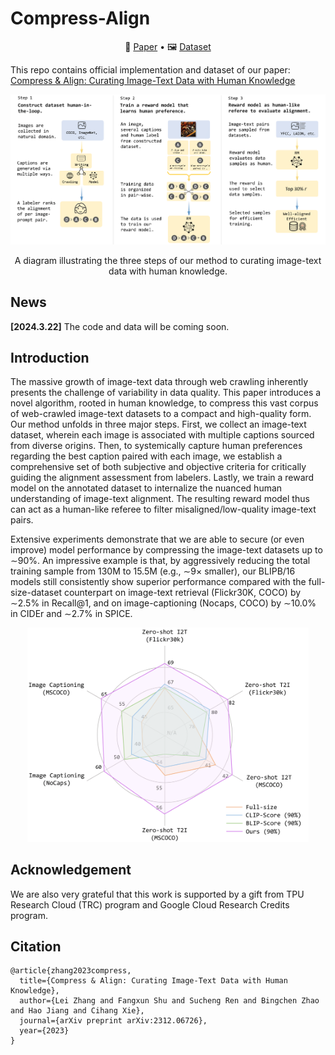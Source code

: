 # Compress-Align

<p align="center">
   📃 <a href="https://arxiv.org/abs/2312.06726" target="_blank">Paper</a> • 🖼 <a href="https://huggingface.co/datasets/yusalei/COCO-HF" target="_blank">Dataset</a> <br>
</p>


This repo contains official implementation and dataset of our paper: [Compress & Align: Curating Image-Text Data with Human Knowledge](https://arxiv.org/abs/2312.06726)

<body>
<p align="center">
  <img src="figs/method.png" width="800">
</p>
<p align="center">
  A diagram illustrating the three steps of our method to curating image-text data with human knowledge.
</p>
</body>

## News

**[2024.3.22]** The code and data will be coming soon.

## Introduction

The massive growth of image-text data through web crawling inherently presents the challenge of variability in data quality. This paper introduces a novel algorithm, rooted in human knowledge, to compress this vast corpus
of web-crawled image-text datasets to a compact and high-quality form. Our method unfolds in three major steps. First, we collect an image-text dataset, wherein each image is associated with multiple captions sourced from diverse origins. Then, to systemically capture human preferences regarding the best caption paired with each image, we establish a comprehensive set of both subjective and objective criteria for critically guiding the alignment assessment from labelers. Lastly, we train a reward model on the annotated dataset to internalize the nuanced human understanding of image-text alignment. The resulting reward model thus can act as a human-like referee to filter misaligned/low-quality image-text pairs. 

Extensive experiments demonstrate that we are able to secure (or even improve) model performance by compressing the image-text datasets up to ∼90%. An impressive example is that, by aggressively reducing the total training sample from 130M to 15.5M (e.g., ∼9× smaller), our BLIPB/16 models still consistently show superior performance compared with the full-size-dataset counterpart on image-text retrieval (Flickr30K, COCO) by ∼2.5% in Recall@1, and on image-captioning (Nocaps, COCO) by ∼10.0% in CIDEr and ∼2.7% in SPICE.

<p align="center">
  <img src="figs/result.png" width="450">
</p>

## Acknowledgement

We are also very grateful that this work is supported by a gift from TPU Research Cloud (TRC) program and Google Cloud Research Credits program.

## Citation

```
@article{zhang2023compress,
  title={Compress & Align: Curating Image-Text Data with Human Knowledge},
  author={Lei Zhang and Fangxun Shu and Sucheng Ren and Bingchen Zhao and Hao Jiang and Cihang Xie},
  journal={arXiv preprint arXiv:2312.06726},
  year={2023}
}
```
